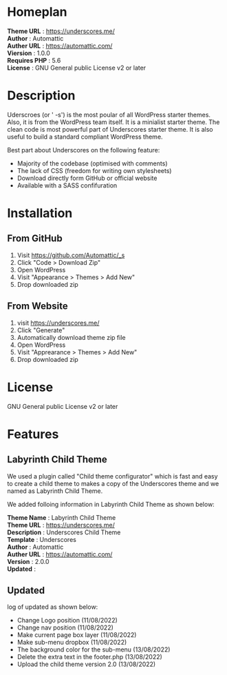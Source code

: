 
# Homeplan

**Theme URL** : https://underscores.me/ <br>
**Author** : Automattic <br>
**Auther URL** : https://automattic.com/ <br>
**Viersion** : 1.0.0 <br>
**Requires PHP** : 5.6 <br>
**License** : GNU General public License v2 or later <br>
# Description

Uderscroes (or ' -s') is the most poular of all WordPress starter themes. Also, it is from the WordPress team itself. It is a minialist starter theme. The clean code is most powerful part of Underscores starter theme. It is also useful to build a standard compliant WordPress theme.

Best part about Underscores on the following feature: <br>

- Majority of the codebase (optimised with comments)
- The lack of CSS (freedom for writing own stylesheets)
- Download directly form GitHub or official website
- Available with a SASS confifuration

# Installation

## From GitHub 

1. Visit https://github.com/Automattic/_s
2. Click "Code > Download Zip"
3. Open WordPress
4. Visit "Appearance > Themes > Add New"
5. Drop downloaded zip

## From Website

1. visit https://underscores.me/
2. Click "Generate"
3. Automatically download theme zip file
4. Open WordPress
5. Visit "Apprearance > Themes > Add New"
6. Drop downloaded zip


# License

GNU General public License v2 or later

# Features

## Labyrinth Child Theme

We used a plugin called "Child theme configurator" which is fast and easy to create a child theme to makes a copy of the Underscores theme and we named as Labyrinth Child Theme.

We added folloing information in Labyrinth Child Theme as shown below:
 
**Theme Name** : Labyrinth Child Theme <br>
**Theme URL** : https://underscores.me/ <br>
**Description** : Underscores Child Theme <br>
**Template** : Underscores <br>
**Author** : Automattic <br>
**Auther URL** : https://automattic.com/ <br>
**Version** : 2.0.0 <br>
**Updated** :  <br>

## Updated

log of updated as shown below:

- Change Logo position (11/08/2022)
- Change nav position (11/08/2022)
- Make current page box layer (11/08/2022)
- Make sub-menu dropbox (11/08/2022)
- The background color for the sub-menu (13/08/2022)
- Delete the extra text in the footer.php (13/08/2022)
- Upload the child theme version 2.0 (13/08/2022)

